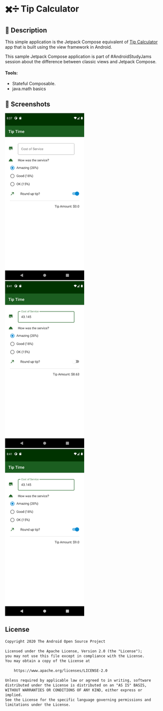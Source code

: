 # ✖️➗ Tip Calculator


## :scroll: Description

This simple application is the Jetpack Compose equivalent of [Tip Calculator](https://github.com/google-developer-training/android-basics-kotlin-tip-calculator-app-solution) app that is built using the view framework in Android.

This sample Jetpack Compose application is part of #AndroidStudyJams session about the difference between classic views and Jetpack Compose.

#### Tools:

* Stateful Composable.
* java.math basics

## :camera_flash: Screenshots

<img src="/results/sceenshot_1.png" width="260">&emsp;<img src="/results/screenshot_2.png" width="260">&emsp;<img src="/results/screenshot_3.png" width="260">&emsp;

## License

```
Copyright 2020 The Android Open Source Project

Licensed under the Apache License, Version 2.0 (the "License");
you may not use this file except in compliance with the License.
You may obtain a copy of the License at

    https://www.apache.org/licenses/LICENSE-2.0

Unless required by applicable law or agreed to in writing, software
distributed under the License is distributed on an "AS IS" BASIS,
WITHOUT WARRANTIES OR CONDITIONS OF ANY KIND, either express or implied.
See the License for the specific language governing permissions and
limitations under the License.
```
